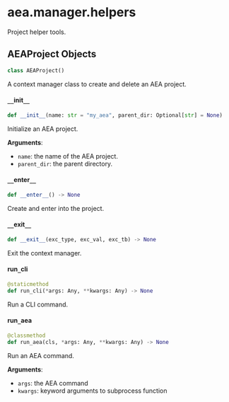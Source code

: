 <a id="aea.manager.helpers"></a>

# aea.manager.helpers

Project helper tools.

<a id="aea.manager.helpers.AEAProject"></a>

## AEAProject Objects

```python
class AEAProject()
```

A context manager class to create and delete an AEA project.

<a id="aea.manager.helpers.AEAProject.__init__"></a>

#### `__`init`__`

```python
def __init__(name: str = "my_aea", parent_dir: Optional[str] = None)
```

Initialize an AEA project.

**Arguments**:

- `name`: the name of the AEA project.
- `parent_dir`: the parent directory.

<a id="aea.manager.helpers.AEAProject.__enter__"></a>

#### `__`enter`__`

```python
def __enter__() -> None
```

Create and enter into the project.

<a id="aea.manager.helpers.AEAProject.__exit__"></a>

#### `__`exit`__`

```python
def __exit__(exc_type, exc_val, exc_tb) -> None
```

Exit the context manager.

<a id="aea.manager.helpers.AEAProject.run_cli"></a>

#### run`_`cli

```python
@staticmethod
def run_cli(*args: Any, **kwargs: Any) -> None
```

Run a CLI command.

<a id="aea.manager.helpers.AEAProject.run_aea"></a>

#### run`_`aea

```python
@classmethod
def run_aea(cls, *args: Any, **kwargs: Any) -> None
```

Run an AEA command.

**Arguments**:

- `args`: the AEA command
- `kwargs`: keyword arguments to subprocess function

